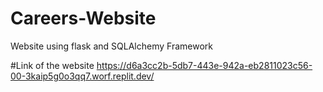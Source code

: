 # Careers-Website
Website using flask and SQLAlchemy Framework

#Link of the website
https://d6a3cc2b-5db7-443e-942a-eb2811023c56-00-3kaip5g0o3qq7.worf.replit.dev/

